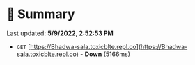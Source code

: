 # 📖 Summary
Last updated: **5/9/2022, 2:52:53 PM**

- `GET` [https://Bhadwa-sala.toxicblte.repl.co](https://Bhadwa-sala.toxicblte.repl.co) - **Down** (5166ms)
